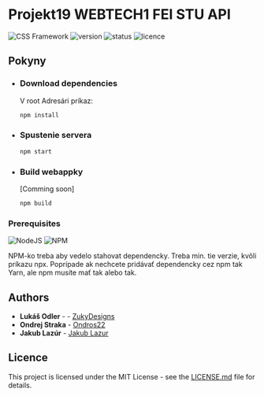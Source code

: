 # Projekt19 WEBTECH1 FEI STU API

![CSS Framework](https://img.shields.io/badge/type-Vue_Website-blue.svg)
![version](https://img.shields.io/badge/version-1.0.0-lightgray.svg)
![status](https://img.shields.io/badge/status-development-red.svg)
![licence](https://img.shields.io/badge/licence-MIIT-blue.svg)

## Pokyny

* ### Download dependencies

    V root Adresári príkaz:

    ```bash
    npm install
    ```

* ### Spustenie servera

    ```bash
    npm start
    ```

* ### Build webappky

    [Comming soon]

    ```bash
    npm build
    ```

### Prerequisites

![NodeJS](https://img.shields.io/badge/NodeJS-v8.11.4-blue.svg)
![NPM](https://img.shields.io/badge/NPM-v5.6.0-blue.svg)

NPM-ko treba aby vedelo stahovat dependencky. Treba min. tie verzie, kvôli príkazu npx. Poprípade ak nechcete pridávať dependencky cez npm tak Yarn, ale npm musíte mať tak alebo tak.

## Authors

* __Lukáš Odler__ - - [ZukyDesigns](https://github.com/zukydesigns)
* __Ondrej Straka__ - [Ondros22](https://github.com/Ondros22)
* __Jakub Lazúr__ - [Jakub Lazur](https://github.com/lazurj)

## Licence

This project is licensed under the MIT License - see the [LICENSE.md](https://github.com/zukydesigns/area19/blob/master/LICENSE) file for details.